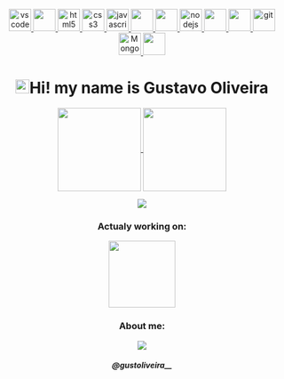 
  <p align="center">
   <a href="https://code.visualstudio.com/" title="VsCode">
      <img src="https://cdn.jsdelivr.net/gh/devicons/devicon/icons/vscode/vscode-original.svg" alt="vscode" width="40" height="40"/>
   </a>
    <a href="https://www.debian.org/index.pt.html" title="Debian">
       <img src="https://cdn.jsdelivr.net/gh/devicons/devicon/icons/debian/debian-original.svg" width="40" height="40"/>
   </a>
   <a href="https://developer.mozilla.org/pt-BR/docs/Web/HTML" title="HTML5">
      <img src="https://cdn.jsdelivr.net/gh/devicons/devicon/icons/html5/html5-plain.svg" alt="html5" width="40" height="40"/>
   </a>
   <a href="https://developer.mozilla.org/pt-BR/docs/Web/CSS" title="CSS">
      <img src="https://cdn.jsdelivr.net/gh/devicons/devicon/icons/css3/css3-plain.svg" alt="css3" width="40" height="40"/>
   </a>
   <a href="https://developer.mozilla.org/en-US/docs/Web/JavaScript" title="Javascript">
      <img src="https://cdn.jsdelivr.net/gh/devicons/devicon/icons/javascript/javascript-original.svg" alt="javascript" width="40" height="40"/>
   </a>
   <a href="https://laravel.com/" title="Laravel Framework">
       <img src="https://cdn.jsdelivr.net/gh/devicons/devicon/icons/laravel/laravel-plain.svg" width="40" height="40"/>
   </a>
   <a href="https://codeigniter.com/" title="Codeigniter Framework">
       <img src="https://cdn.jsdelivr.net/gh/devicons/devicon/icons/codeigniter/codeigniter-plain.svg" width="40" height="40"/>
   </a>
   <a href="https://nodejs.org" title="Node.js">
      <img src="https://cdn.jsdelivr.net/gh/devicons/devicon/icons/nodejs/nodejs-original.svg" alt="nodejs" width="40" height="40"/>
   </a>
   <a href="https://developer.oracle.com/java/" title="Java">
       <img src="https://cdn.jsdelivr.net/gh/devicons/devicon/icons/java/java-original.svg" width="40" height="40"/>
   </a>
   <a href="https://www.mysql.com/ title="MySql">
      <img src="https://cdn.jsdelivr.net/gh/devicons/devicon/icons/mysql/mysql-original.svg" width="40" height="40"/>
   </a>
   <a href="https://git-scm.com/" title="GIT">
      <img src="https://cdn.jsdelivr.net/gh/devicons/devicon/icons/git/git-original.svg" alt="git" width="40" height="40"/>
   </a>
   <a href="https://www.mongodb.com/" title="MongoDB">
       <img src="https://cdn.jsdelivr.net/gh/devicons/devicon/icons/mongodb/mongodb-original.svg" alt="MongoDB" width="40" height="40"/>
   </a> 
   <a href="https://www.php.net/" title="Php">
       <img src="https://cdn.jsdelivr.net/gh/devicons/devicon/icons/php/php-original.svg" width="40" height="40"/>
   </a>                                                                                          
</p>

<h4 align="center">
<h1 align="center"><img src="https://media.giphy.com/media/hvRJCLFzcasrR4ia7z/giphy.gif" width="25px">Hi! my name is Gustavo Oliveira</h1></img>

<p align="center">
  <a href="https://github.com/GustavoOliveira3">
    <img
      align="center"
      height="150em"
      src="https://github-readme-stats.vercel.app/api?username=GustavoOliveira3&show_icons=true&include_all_commits=true&count_private=true&theme=tokyonight"
    />
  </a>
  <a href="https://github.com/GustavoOliveira3">
    <img
      align="center"
      height="150em"
      src="https://github-readme-stats.vercel.app/api/top-langs/?username=GustavoOliveira3&show_icons=true&include_all_commits=true&count_private=true&layout=compact&theme=tokyonight"
    />
  </a>
</p>


<p align="center">
  <a href="https://github.com/GustavoOliveira3">
    <img
      align="center"
      src="https://github-profile-trophy.vercel.app/?username=GustavoOliveira3&theme=onedark&no-frame=true&row=1&&margin-w=20&no-bg=true"
    />
  </a>
</a>
</p>

<h3 align="center">Actualy working on:</h3>

<p align="center">
  <a href="https://github.com/GustavoOliveira3/news.here">
    <img
      align="center"
      height="120em"
      src="https://github-readme-stats.vercel.app/api/pin/?username=GustavoOliveira3&repo=news.here&theme=tokyonight">
    </img>
  </a>
</p>

<h3 align="center">About me:</h3>

<p align="center">
  <a href="https://instagram.com/gustoliveira__/">
    <img
      align="center"
      src="https://img.shields.io/badge/Instagram-1C1C1C?style=for-the-badge&logo=instagram&logoColor=00FFFF"
    />
  </a>
</p>
<h5 align="center">@gustoliveira__</h5>
</details>
